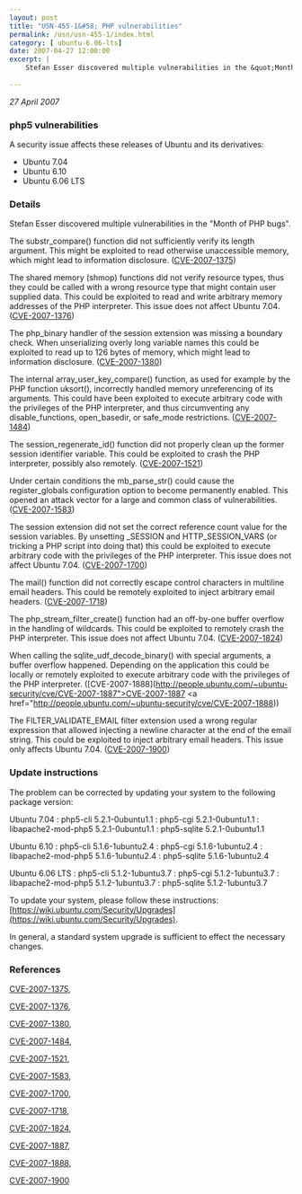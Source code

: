```yaml
---
layout: post
title: "USN-455-1&#58; PHP vulnerabilities"
permalink: /usn/usn-455-1/index.html
category: [ ubuntu-6.06-lts]
date: 2007-04-27 12:00:00
excerpt: |
    Stefan Esser discovered multiple vulnerabilities in the &quot;Month of PHP bugs&quot;.
    
--- 
```

 
 

*27 April 2007*

### php5 vulnerabilities

A security issue affects these releases of Ubuntu and its derivatives:

* Ubuntu 7.04
* Ubuntu 6.10
* Ubuntu 6.06 LTS

### Details

Stefan Esser discovered multiple vulnerabilities in the &quot;Month of PHP bugs&quot;.

The substr_compare() function did not sufficiently verify its length argument. This might be exploited to read otherwise unaccessible memory, which might lead to information disclosure. ([CVE-2007-1375](http://people.ubuntu.com/~ubuntu-security/cve/CVE-2007-1375))

The shared memory (shmop) functions did not verify resource types, thus they could be called with a wrong resource type that might contain user supplied data. This could be exploited to read and write arbitrary memory addresses of the PHP interpreter. This issue does not affect Ubuntu 7.04. ([CVE-2007-1376](http://people.ubuntu.com/~ubuntu-security/cve/CVE-2007-1376))

The php_binary handler of the session extension was missing a boundary check. When unserializing overly long variable names this could be exploited to read up to 126 bytes of memory, which might lead to information disclosure. ([CVE-2007-1380](http://people.ubuntu.com/~ubuntu-security/cve/CVE-2007-1380))

The internal array_user_key_compare() function, as used for example by the PHP function uksort(), incorrectly handled memory unreferencing of its arguments. This could have been exploited to execute arbitrary code with the privileges of the PHP interpreter, and thus circumventing any disable_functions, open_basedir, or safe_mode restrictions. ([CVE-2007-1484](http://people.ubuntu.com/~ubuntu-security/cve/CVE-2007-1484))

The session_regenerate_id() function did not properly clean up the former session identifier variable. This could be exploited to crash the PHP interpreter, possibly also remotely. ([CVE-2007-1521](http://people.ubuntu.com/~ubuntu-security/cve/CVE-2007-1521))

Under certain conditions the mb_parse_str() could cause the register_globals configuration option to become permanently enabled. This opened an attack vector for a large and common class of vulnerabilities. ([CVE-2007-1583](http://people.ubuntu.com/~ubuntu-security/cve/CVE-2007-1583))

The session extension did not set the correct reference count value for the session variables. By unsetting _SESSION and HTTP_SESSION_VARS (or tricking a PHP script into doing that) this could be exploited to execute arbitrary code with the privileges of the PHP interpreter. This issue does not affect Ubuntu 7.04. ([CVE-2007-1700](http://people.ubuntu.com/~ubuntu-security/cve/CVE-2007-1700))

The mail() function did not correctly escape control characters in multiline email headers. This could be remotely exploited to inject arbitrary email headers. ([CVE-2007-1718](http://people.ubuntu.com/~ubuntu-security/cve/CVE-2007-1718))

The php_stream_filter_create() function had an off-by-one buffer overflow in the handling of wildcards. This could be exploited to remotely crash the PHP interpreter. This issue does not affect Ubuntu 7.04. ([CVE-2007-1824](http://people.ubuntu.com/~ubuntu-security/cve/CVE-2007-1824))

When calling the sqlite_udf_decode_binary() with special arguments, a buffer overflow happened. Depending on the application this could be locally or remotely exploited to execute arbitrary code with the privileges of the PHP interpreter. ([CVE-2007-1888](http://people.ubuntu.com/~ubuntu-security/cve/CVE-2007-1887">CVE-2007-1887</a> <a href="http://people.ubuntu.com/~ubuntu-security/cve/CVE-2007-1888))

The FILTER_VALIDATE_EMAIL filter extension used a wrong regular expression that allowed injecting a newline character at the end of the email string. This could be exploited to inject arbitrary email headers. This issue only affects Ubuntu 7.04. ([CVE-2007-1900](http://people.ubuntu.com/~ubuntu-security/cve/CVE-2007-1900))

### Update instructions

The problem can be corrected by updating your system to the following package version:

Ubuntu 7.04
 : php5-cli <span>5.2.1-0ubuntu1.1</span>
 : php5-cgi <span>5.2.1-0ubuntu1.1</span>
 : libapache2-mod-php5 <span>5.2.1-0ubuntu1.1</span>
 : php5-sqlite <span>5.2.1-0ubuntu1.1</span>

Ubuntu 6.10
 : php5-cli <span>5.1.6-1ubuntu2.4</span>
 : php5-cgi <span>5.1.6-1ubuntu2.4</span>
 : libapache2-mod-php5 <span>5.1.6-1ubuntu2.4</span>
 : php5-sqlite <span>5.1.6-1ubuntu2.4</span>

Ubuntu 6.06 LTS
 : php5-cli <span>5.1.2-1ubuntu3.7</span>
 : php5-cgi <span>5.1.2-1ubuntu3.7</span>
 : libapache2-mod-php5 <span>5.1.2-1ubuntu3.7</span>
 : php5-sqlite <span>5.1.2-1ubuntu3.7</span>

To update your system, please follow these instructions: [https://wiki.ubuntu.com/Security/Upgrades](https://wiki.ubuntu.com/Security/Upgrades).

In general, a standard system upgrade is sufficient to effect the necessary changes.

### References

 
 [CVE-2007-1375](http://people.ubuntu.com/~ubuntu-security/cve/CVE-2007-1375), 

 [CVE-2007-1376](http://people.ubuntu.com/~ubuntu-security/cve/CVE-2007-1376), 

 [CVE-2007-1380](http://people.ubuntu.com/~ubuntu-security/cve/CVE-2007-1380), 

 [CVE-2007-1484](http://people.ubuntu.com/~ubuntu-security/cve/CVE-2007-1484), 

 [CVE-2007-1521](http://people.ubuntu.com/~ubuntu-security/cve/CVE-2007-1521), 

 [CVE-2007-1583](http://people.ubuntu.com/~ubuntu-security/cve/CVE-2007-1583), 

 [CVE-2007-1700](http://people.ubuntu.com/~ubuntu-security/cve/CVE-2007-1700), 

 [CVE-2007-1718](http://people.ubuntu.com/~ubuntu-security/cve/CVE-2007-1718), 

 [CVE-2007-1824](http://people.ubuntu.com/~ubuntu-security/cve/CVE-2007-1824), 

 [CVE-2007-1887](http://people.ubuntu.com/~ubuntu-security/cve/CVE-2007-1887), 

 [CVE-2007-1888](http://people.ubuntu.com/~ubuntu-security/cve/CVE-2007-1888), 

 [CVE-2007-1900](http://people.ubuntu.com/~ubuntu-security/cve/CVE-2007-1900)
 

